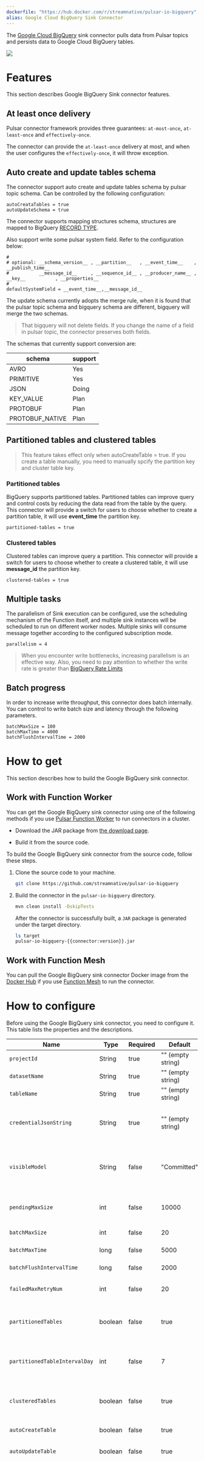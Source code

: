 ```yaml
---
dockerfile: "https://hub.docker.com/r/streamnative/pulsar-io-bigquery"
alias: Google Cloud BigQuery Sink Connector
---
```


The [Google Cloud BigQuery](https://cloud.google.com/bigquery) sink connector pulls data from Pulsar topics and persists data to Google Cloud BigQuery tables.

![](/docs/google-bigquery-sink.png)

# Features
This section describes Google BigQuery Sink connector features.

## At least once delivery

Pulsar connector framework provides three guarantees: `at-most-once`, `at-least-once` and `effectively-once`.

The connector can provide the `at-least-once` delivery at most, and when the user configures the `effectively-once`, it will throw exception.

## Auto create and update tables schema

The connector support auto create and update tables schema by pulsar topic schema. Can be controlled by the following configuration:
```
autoCreataTables = true
autoUpdateSchema = true
```
The connector supports mapping structures schema, structures are mapped to BigQuery [RECORD TYPE](https://cloud.google.com/bigquery/docs/nested-repeated#example_schema).

Also support write some pulsar system field. Refer to the configuration below:
```
#
# optional: __schema_version__ , __partition__   , __event_time__    , __publish_time__  
#           __message_id__     , __sequence_id__ , __producer_name__ , __key__           , __properties__ 
#
defaultSystemField = __event_time__,__message_id__
```

The update schema currently adopts the merge rule, when it is found that the pulsar topic schema and bigquery schema are different, bigquery will merge the two schemas.

> That bigquery will not delete fields. If you change the name of a field in pulsar topic, the connector preserves both fields.


The schemas that currently support conversion are:

| schema          | support |
|-----------------|---------|
| AVRO            | Yes     |
| PRIMITIVE       | Yes     |
| JSON            | Doing   |
| KEY_VALUE       | Plan    |
| PROTOBUF        | Plan    |
| PROTOBUF_NATIVE | Plan    |

## Partitioned tables and clustered tables
> This feature takes effect only when autoCreateTable = true. If you create a table manually, you need to manually spcify the partition key and cluster table key.

### Partitioned tables
BigQuery supports partitioned tables. Partitioned tables can improve query and control costs by reducing the data read from the table by the query.
This connector will provide a switch for users to choose whether to create a partition table, it will use __event_time__ the partition key.
```
partitioned-tables = true
```

### Clustered tables
Clustered tables can improve query a partition. This connector will provide a switch for users to choose whether to create a clustered table, it will use __message_id__ the partition key.
```
clustered-tables = true
```

## Multiple tasks
The parallelism of Sink execution can be configured, use the scheduling mechanism of the Function itself, and multiple sink instances will be scheduled to run on different worker nodes. Multiple sinks will consume message together according to the configured subscription mode.

```
parallelism = 4
```

> When you encounter write bottlenecks, increasing parallelism is an effective way. Also, you need to pay attention to whether the write rate is greater than [BigQuery Rate Limits](https://cloud.google.com/bigquery/quotas#streaming_inserts)

## Batch progress

In order to increase write throughput, this connector does batch internally. You can control to write batch size and latency through the following parameters.

```
batchMaxSize = 100
batchMaxTime = 4000
batchFlushIntervalTime = 2000
```

# How to get
This section describes how to build the Google BigQuery sink connector.

## Work with Function Worker

You can get the Google BigQuery sink connector using one of the following methods if you use [Pulsar Function Worker](https://pulsar.apache.org/docs/en/functions-worker/) to run connectors in a cluster.

- Download the JAR package from [the download page](https://github.com/streamnative/pulsar-io-bigquery/releases/download/v{{connector:version}}/pulsar-io-bigquery-{{connector:version}}.jar).

- Build it from the source code.

To build the Google BigQuery sink connector from the source code, follow these steps.

1. Clone the source code to your machine.

   ```bash
   git clone https://github.com/streamnative/pulsar-io-bigquery
   ```

2. Build the connector in the `pulsar-io-bigquery` directory.

   ```bash
   mvn clean install -DskipTests
   ```

   After the connector is successfully built, a `JAR` package is generated under the target directory.

   ```bash
   ls target
   pulsar-io-bigquery-{{connector:version}}.jar
   ```

## Work with Function Mesh
You can pull the Google BigQuery sink connector Docker image from the [Docker Hub](https://hub.docker.com/r/streamnative/pulsar-io-bigquery) if you use [Function Mesh](https://functionmesh.io/docs/connectors/run-connector) to run the connector.

# How to configure 

Before using the Google BigQuery sink connector, you need to configure it. This table lists the properties and the descriptions.

| Name                          | Type    | Required | Default           | Description                                                                                                                                                                                                                                                                      |
|-------------------------------|---------|----------|-------------------|----------------------------------------------------------------------------------------------------------------------------------------------------------------------------------------------------------------------------------------------------------------------------------|
| `projectId`                   | String  | true     | "" (empty string) | The Google BigQuery project id.                                                                                                                                                                                                                                                  |
| `datasetName`                 | String  | true     | "" (empty string) | The Google BigQuery dataset name.                                                                                                                                                                                                                                                |
| `tableName`                   | String  | true     | "" (empty string) | The Google BigQuery table name.                                                                                                                                                                                                                                                  |
| `credentialJsonString`        | String  | true     | "" (empty string) | Authentication key, use the environment variable to get the key when key is empty. Key acquisition reference [Google Doc](https://cloud.google.com/bigquery/docs/quickstarts/quickstart-client-libraries#before-you-begin).                                                      |
| `visibleModel`                | String  | false    | "Committed"       | Optional `Committed` or `Pending`. The mode controls when data written to the stream becomes visible in BigQuery for reading. Refer [Google Doc](https://cloud.google.com/bigquery/docs/write-api#application-created_streams).                                                  |
| `pendingMaxSize`              | int     | false    | 10000             | Maximum number of messages waiting to be committed in `Pending` visibility mode.                                                                                                                                                                                                 |
| `batchMaxSize`                | int     | false    | 20                | Maximum number of batch messages.                                                                                                                                                                                                                                                |
| `batchMaxTime`                | long    | false    | 5000              | Batch max wait time: milliseconds.                                                                                                                                                                                                                                               |
| `batchFlushIntervalTime`      | long    | false    | 2000              | Batch trigger flush interval time: milliseconds.                                                                                                                                                                                                                                 |
| `failedMaxRetryNum`           | int     | false    | 20                | When append failed, max retry num. Wait 2 seconds for each retry.                                                                                                                                                                                                                |
| `partitionedTables`           | boolean | false    | true              | Create a partitioned table when the table is automatically created. It will use `__event_time__` the partition key.                                                                                                                                                              |
| `partitionedTableIntervalDay` | int     | false    | 7                 | Unit: day, `partitionedTableIntervalDay` is number of days between partitioning of the partitioned table                                                                                                                                                                         |
| `clusteredTables`             | boolean | false    | true              | Create a clusteredTables table when the table is automatically created. It will use `__message_id__` the partition key.                                                                                                                                                          |
| `autoCreateTable`             | boolean | false    | true              | Automatically create table when table does not exist.                                                                                                                                                                                                                            |
| `autoUpdateTable`             | boolean | false    | true              | Automatically update table schema when table schema is incompatible.                                                                                                                                                                                                             |
| `defaultSystemField`          | String  | false    | "" (empty string) | Create system fields when the table is automatically created, separate multiple fields with commas. The supported system fields are: `__schema_version__` , `__partition__` , `__event_time__`, `__publish_time__` , `__message_id__` , `__sequence_id__` , `__producer_name__`. |

> **Note**
>
> The provided Google Cloud credentials must have permissions to access Google Cloud resources. To use the Google BigQuery sink connector, ensure the Google Cloud credentials have the following permissions to Google BigQuery API:
>
> - bigquery.jobs.create
> - bigquery.tables.create
> - bigquery.tables.get
> - bigquery.tables.getData
> - bigquery.tables.list
> - bigquery.tables.update
> - bigquery.tables.updateData
>
> For more information about Google BigQuery API permissions, see [Google Cloud BigQuery API permissions: Access control](https://cloud.google.com/bigquery/docs/access-control).


## Work with Function Worker

You can create a configuration file (JSON or YAML) to set the properties if you use [Pulsar Function Worker](https://pulsar.apache.org/docs/en/functions-worker/) to run connectors in a cluster.

**Example**

* JSON

   ```json
    {
        "name": "google-bigquery-sink",
        "archive": "connectors/pulsar-io-bigquery-{{connector:version}}.jar",
        "className": "org.apache.pulsar.ecosystem.io.bigquery.BigQuerySink",
        "tenant": "public",
        "namespace": "default",
        "inputs": [
          "test-google-bigquery-pulsar"
        ],
        "parallelism": 1,
        "configs": {
          "projectId": "SECRETS",
          "datasetName": "pulsar-io-google-bigquery",
          "tableName": "test-google-bigquery-sink",
          "credentialJsonString": "SECRETS"
      }
    }
    ```

* YAML

    ```yaml
     name: google-bigquery-sink
     archive: 'connectors/pulsar-io-bigquery-{{connector:version}}.jar'
     className: org.apache.pulsar.ecosystem.io.bigquery.BigQuerySink
     tenant: public
     namespace: default
     inputs:
       - test-google-bigquery-pulsar
     parallelism: 1
     configs:
       projectId: SECRETS
       datasetName: pulsar-io-google-bigquery
       tableName: test-google-bigquery-sink
       credentialJsonString: SECRETS
    ```

## Work with Function Mesh
You can create a [CustomResourceDefinitions (CRD)](https://kubernetes.io/docs/concepts/extend-kubernetes/api-extension/custom-resources/) to create a Google BigQuery sink connector. Using CRD makes Function Mesh naturally integrate with the Kubernetes ecosystem. For more information about Pulsar sink CRD configurations, see [sink CRD configurations](https://functionmesh.io/docs/connectors/io-crd-config/sink-crd-config).

You can define a CRD file (YAML) to set the properties as below.

```yaml
apiVersion: compute.functionmesh.io/v1alpha1
kind: Sink
metadata:
  name: google-bigquery-sink-sample
spec:
  image: streamnative/pulsar-io-bigquery:{{connector:version}}
  className: org.apache.pulsar.ecosystem.io.bigquery.BigQuerySink
  replicas: 1
  maxReplicas: 1
  input:
    topics: 
      - persistent://public/default/test-google-bigquery-pulsar
  sinkConfig:
     projectId: SECRETS
     datasetName: pulsar-io-google-bigquery
     tableName: test-google-bigquery-sink
     credentialJsonString: SECRETS
  pulsar:
    pulsarConfig: "test-pulsar-sink-config"
  resources:
    limits:
    cpu: "0.2"
    memory: 1.1G
    requests:
    cpu: "0.1"
    memory: 1G
  java:
    jar: connectors/pulsar-io-bigquery-{{connector:version}}.jar
  clusterName: test-pulsar
  autoAck: false
```

# How to use

You can use the Google BigQuery sink connector with Function Worker or Function Mesh.

## Work with Function Worker

> Since the connector uses jar package, build-in running is not supported for the time being.

**Step1: Start Pulsar cluster.**
```
PULSAR_HOME/bin/pulsar standalone
```

**Step2: Run the Google BigQuery sink connector.**
```
PULSAR_HOME/bin/pulsar-admin sinks localrun \
--sink-config-file <google-bigquery-sink-config.yaml>
--archive <pulsar-io-bigquery-{{connector:version}}.jar>
```

Or you can create to on pulsar cluster.
```
PULSAR_HOME/bin/pulsar-admin sinks create \
--sink-config-file <google-bigquery-sink-config.yaml>
--archive <pulsar-io-bigquery-{{connector:version}}.jar>
```

**Step3: Send messages to Pulsar topics.**

This example sends ten “hello” messages to the `test-google-pubsub-pulsar` topic in the `default` namespace of the `public` tenant.

 ```
PULSAR_HOME/bin/pulsar-client produce public/default/test-google-pubsub-pulsar --messages hello -n 10
 ```

**Step4: Query on Google BigQuery**

Please go to Google BigQuery Console to query the data in the table.

## Work with Function Mesh

This example describes how to create a Google BigQuery sink connector for a Kubernetes cluster using Function Mesh.

### Prerequisites

- Create and connect to a [Kubernetes cluster](https://kubernetes.io/).

- Create a [Pulsar cluster](https://pulsar.apache.org/docs/en/kubernetes-helm/) in the Kubernetes cluster.

- [Install the Function Mesh Operator and CRD](https://functionmesh.io/docs/install-function-mesh/) into the Kubernetes cluster.

- Prepare Google BigQuery service. For details, see [Getting Started with Google BigQuery](https://cloud.google.com/bigquery/docs/quickstarts).

### Step

1. Define the Google BigQuery sink connector with a YAML file and save it as `sink-sample.yaml`.

   This example shows how to publish the Google BigQuery sink connector to Function Mesh with a Docker image.

   ```yaml
   apiVersion: compute.functionmesh.io/v1alpha1
   kind: Sink
   metadata:
     name: google-bigquery-sink-sample
   spec:
     image: streamnative/pulsar-io-bigquery:{{connector:version}}
     className: org.apache.pulsar.ecosystem.io.bigquery.BigQuerySink
     replicas: 1
     maxReplicas: 1
     input:
       topics: 
         - persistent://public/default/test-google-bigquery-pulsar
     sinkConfig:
        projectId: SECRETS
        datasetName: pulsar-io-google-bigquery
        tableName: test-google-bigquery-sink
        credentialJsonString: SECRETS
     pulsar:
       pulsarConfig: "test-pulsar-sink-config"
     resources:
       limits:
       cpu: "0.2"
       memory: 1.1G
       requests:
       cpu: "0.1"
       memory: 1G
     java:
       jar: connectors/pulsar-io-bigquery-{{connector:version}}.jar
     clusterName: test-pulsar
     autoAck: false
   ```

2. Apply the YAML file to create the Google BigQuery sink connector.

   **Input**

    ```
    kubectl apply -f <path-to-sink-sample.yaml>
    ```

   **Output**

    ```
    sink.compute.functionmesh.io/google-pubsub-sink-sample created
    ```

3. Check whether the Google BigQuery sink connector is created successfully.

   **Input**

    ```
    kubectl get all
    ```

   **Output**

    ```
    NAME                                         READY   STATUS      RESTARTS   AGE
    pod/google-pubsub-sink-sample-0               1/1    Running     0          77s
    ```

   After that, you can produce and consume messages using the Google BigQuery sink connector between Pulsar and Google BigQuery.